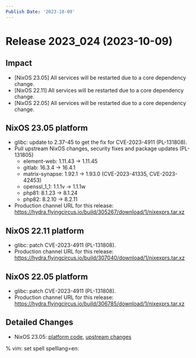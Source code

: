 ```yaml
---
Publish Date: '2023-10-09'
---
```


# Release 2023_024 (2023-10-09)

## Impact

- \[NixOS 23.05\] All services will be restarted due to a core dependency change.
- \[NixOS 22.11\] All services will be restarted due to a core dependency change.
- \[NixOS 22.05\] All services will be restarted due to a core dependency change.

## NixOS 23.05 platform

- glibc: update to 2.37-45 to get the fix for CVE-2023-4911 (PL-131808).
- Pull upstream NixOS changes, security fixes and package updates (PL-131805)
  - element-web: 1.11.43 -> 1.11.45
  - gitlab: 16.3.4 -> 16.4.1
  - matrix-synapse: 1.92.1 -> 1.93.0 (CVE-2023-41335, CVE-2023-42453)
  - openssl_1_1: 1.1.1v -> 1.1.1w
  - php81: 8.1.23 -> 8.1.24
  - php82: 8.2.10 -> 8.2.11
- Production channel URL for this release: https://hydra.flyingcircus.io/build/305267/download/1/nixexprs.tar.xz

## NixOS 22.11 platform

- glibc: patch CVE-2023-4911 (PL-131808).
- Production channel URL for this release: https://hydra.flyingcircus.io/build/307040/download/1/nixexprs.tar.xz

## NixOS 22.05 platform

- glibc: patch CVE-2023-4911 (PL-131808).
- Production channel URL for this release: https://hydra.flyingcircus.io/build/306785/download/1/nixexprs.tar.xz

## Detailed Changes

- NixOS 23.05: [platform code](https://github.com/flyingcircusio/fc-nixos/compare/fc/r2023_023/23.05...18d290271ef4575576cbb502b5a2a47165d62d8b),
  [upstream changes](https://github.com/flyingcircusio/nixpkgs/compare/3f37c21c632290e564ab531ffc57a0e452b3822f...7899ff5f912ab691346382fc4c75957f3e33096d)


% vim: set spell spelllang=en:
